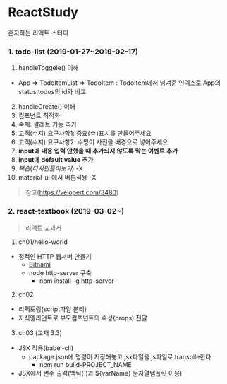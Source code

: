 # ReactStudy
혼자하는 리액트 스터디

### 1. todo-list (2019-01-27~2019-02-17)
1. handleToggele() 이해
- App => TodoItemList => TodoItem
 : TodoItem에서 넘겨준 인덱스로 App의 status.todos의 id와 비교 
2. handleCreate() 이해
3. 컴포넌트 최적화
4. 숙제: 팔레트 기능 추가
5. 고객(수지) 요구사항1: 중요(☆)표시를 만들어주세요
6. 고객(수지) 요구사항2: 수망이 사진을 배경으로 넣어주세요
7. **input에 내용 입력 안했을 때 추가되지 않도록 막는 이벤트 추가**
8.  **input에 default value 추가**
9.  *복습*(*다시만들어보기*) -X
10. material-ui 에서 버튼적용 -X

> 참고(https://velopert.com/3480)

### 2. react-textbook (2019-03-02~) 
> 리액트 교과서
1. ch01/hello-world
- 정적인 HTTP 웹서버 만들기
    -  [Bitnami](https://opentutorials.org/course/3084/18893)
    -  node http-server 구축
        - npm install -g http-server
2. ch02 
- 리팩토링(script파일 분리)
- 자식엘리먼트로 부모컴포넌트의 속성(props) 전달
3. ch03 (교재 3.3)
- JSX 적용(babel-cli)
  - package.json에 명령어 저장해놓고 jsx파일을 js파일로 transpile한다
    - npm run build-PROJECT_NAME
-  JSX에서 변수 출력(백틱(`)과 ${varName} 문자열템플릿 이용)

